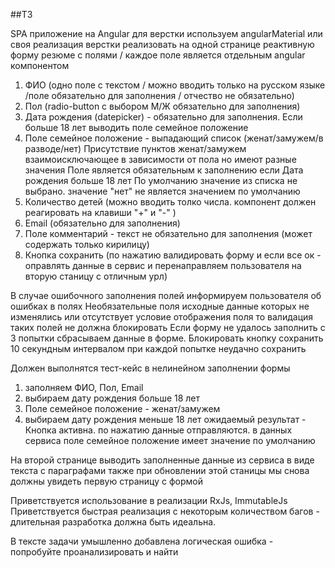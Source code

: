 ##ТЗ

SPA приложение на Angular для верстки используем angularMaterial или своя реализация
верстки
реализовать на одной странице реактивную форму резюме с полями / каждое поле
является отдельным angular компонентом
1) ФИО (одно поле с текстом / можно вводить только на русском языке /поле обязательно
для заполнения / отчество не обязательно)
2) Пол (radio-button с выбором М/Ж обязательно для заполнения)
4) Дата рождения (datepicker) - обязательно для заполнения. Если больше 18 лет
выводить поле семейное положение
5) Поле семейное положение - выпадающий список (женат/замужем/в разводе/нет)
Присутствие пунктов женат/замужем взаимоисключающее в зависимости от пола
но имеют разные значения
Поле является обязательным к заполнению если Дата рождения больше 18 лет
По умолчанию значение из списка не выбрано. значение "нет" не является
значением по умолчанию
6) Количество детей (можно вводить толко числа. компонент должен
реагировать на клавиши "+" и "-" )
7) Email (обязательно для заполнения)
8) Поле комментарий - текст не обязательно для заполнения (может содержать
только кирилицу)
7) Кнопка сохранить (по нажатию валидировать форму и если все ок - оправлять данные в
сервис и перенаправляем пользователя на вторую станицу с отличным урл)

В случае ошибочного заполнения полей информируем пользователя об ошибках в полях
Необязательные поля исходные данные которых не изменялись или отсутствует
условие отображения поля то валидация таких полей не должна блокировать
Если форму не удалось заполнить с 3 попытки сбрасываем данные в форме.
Блокировать кнопку сохранить 10 секундным интервалом при каждой попытке
неудачно сохранить

Должен выполнятся тест-кейс в нелинейном заполнении формы
1) заполняем ФИО, Пол, Email
1) выбираем дату рождения больше 18 лет
2) Поле семейное положение - женат/замужем
3) выбираем дату рождения меньше 18 лет
ожидаемый результат - Кнопка активна. по нажатию данные отправляются. в данных
сервиса поле семейное положение имеет значение по умолчанию

На второй странице выводить заполненные данные из сервиса в виде текста с
параграфами также при обновлении этой станицы мы снова должны увидеть первую
страницу с формой

Приветствуется использование в реализации RxJs, ImmutableJs
Приветствуется быстрая реализация с некоторым количеством багов -
длительная разработка должна быть идеальна.

В тексте задачи умышленно добавлена логическая ошибка -
попробуйте проанализировать и найти
